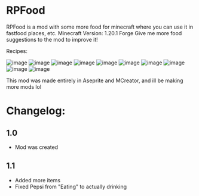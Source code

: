# RPFood
RPFood is a mod with some more food for minecraft where you can use it in fastfood places, etc.
Minecraft Version: 1.20.1 Forge
Give me more food suggestions to the mod to improve it!

Recipes:

![image](https://github.com/user-attachments/assets/519c9245-9a00-4131-b200-c45bd8abab66)
![image](https://github.com/user-attachments/assets/6399d3a9-45cf-4a69-8b1e-de8df868f9b7)
![image](https://github.com/user-attachments/assets/9a9b385f-0559-4de3-8137-8e1adb0a970e)
![image](https://github.com/user-attachments/assets/97a0c793-612e-4a0f-9b3a-e68a3112ba36)
![image](https://github.com/user-attachments/assets/db114233-3060-45ee-8a71-443839298481)
![image](https://github.com/user-attachments/assets/3f2b3f10-6621-40d5-a611-e9e6eace46ea)
![image](https://github.com/user-attachments/assets/c06273c9-7312-4e53-a708-c05d984061ce)
![image](https://github.com/user-attachments/assets/1a621153-2a5c-439f-b7e6-f578f1c39fb4)
![image](https://github.com/user-attachments/assets/ca87356d-2567-421b-b0f9-e19f75caf88a)
![image](https://github.com/user-attachments/assets/d9d5c8b1-a1d4-451b-9a69-db26d88f7056)

This mod was made entirely in Aseprite and MCreator, and ill be making more mods lol

# Changelog:

## 1.0

- Mod was created

## 1.1
- Added more items
- Fixed Pepsi from "Eating" to actually drinking
